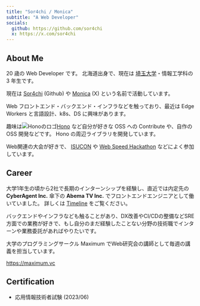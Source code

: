 ```yaml
---
title: "Sor4chi / Monica"
subtitle: "A Web Developer"
socials:
  github: https://github.com/sor4chi
  x: https://x.com/sor4chi
---
```


## About Me

20 歳の Web Developer です。
北海道出身で、現在は [埼玉大学](http://www.saitama-u.ac.jp/)・情報工学科の 3 年生です。

現在は [Sor4chi](https://github.com/sor4chi) (Github) や [Monica](https://x.com/sor4chi) (X) という名前で活動しています。

Web フロントエンド・バックエンド・インフラなどを触っており、最近は Edge Workers と言語設計、k8s、DS に興味があります。

趣味は![Honoのロゴ](https://hono.dev/images/logo.png)[Hono](https://hono.dev) など自分が好きな OSS への Contribute や、自作の OSS 開発などです。 Hono の周辺ライブラリを開発しています。

Web関連の大会が好きで、 [ISUCON](https://isucon.net) や [Web Speed Hackathon](https://cyberagent.connpass.com/event/270424/) などによく参加しています。

## Career

大学1年生の頃から2社で長期のインターンシップを経験し、直近では内定先の **CyberAgent Inc.** 傘下の **Abema TV Inc.** でフロントエンドエンジニアとして働いていました。
詳しくは [Timeline](/timeline) をご覧ください。

バックエンドやインフラなども触ることがあり、DX改善やCI/CDの整備などSRE方面での業務が好きで、もし自分のまだ経験したことない分野の技術職でインターンや業務委託があればやりたいです。

大学のプログラミングサークル Maximum でWeb研究会の講師として毎週の講義を担当しています。

<https://maximum.vc>

## Certification

- 応用情報技術者試験 (2023/06)
